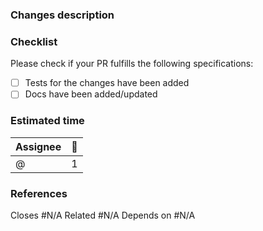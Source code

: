 ### Changes description

<!-- Describe results, user mentions, screenshots, screencast (gif) -->

### Checklist

Please check if your PR fulfills the following specifications:

- [ ] Tests for the changes have been added
- [ ] Docs have been added/updated

### Estimated time

<!-- Add the number of pomodoros spent on this task -->

|Assignee|:tomato:|
|:---|:---:|
|@ |1|

<!--- Task not finished? Please give an update of the time --->

### References

<!-- issues related (for reference or to be closed), dependencies and/or links of discuss -->

Closes #N/A
Related #N/A
Depends on #N/A